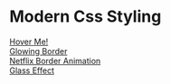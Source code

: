 # Modern Css Styling 

[Hover Me!](http://harimtim.xyz/hover) \
[Glowing Border](http://harimtim.xyz/glowing-border) \
[Netflix Border Animation](http://harimtim.xyz) \
[Glass Effect](http://harimtim.xyz/glass-effect) 
